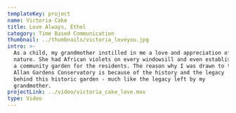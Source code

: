 ```yaml
---
templateKey: project
name: Victoria Cake
title: Love Always, Ethel
category: Time Based Communication
thumbnail: ../thumbnails/victoria_loveyou.jpg
intro: >-
  As a child, my grandmother instilled in me a love and appreciation of
  nature. She had African violets on every windowsill and even established
  a community garden for the residents. The reason why I was drawn to the
  Allan Gardens Conservatory is because of the history and the legacy
  behind this historic garden - much like the legacy left by my
  grandmother.
projectLink: ../video/victoria_cake_love.mov
type: Video
---
```


